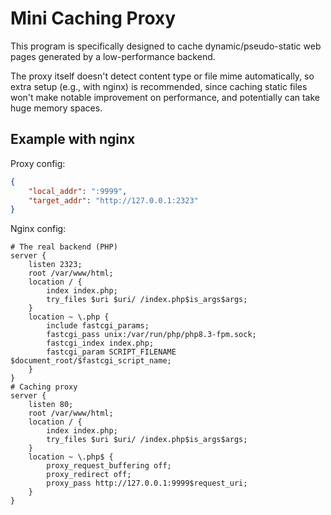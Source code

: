 # Mini Caching Proxy
This program is specifically designed to cache dynamic/pseudo-static web pages generated by a low-performance backend.

The proxy itself doesn't detect content type or file mime automatically, so extra setup (e.g., with nginx) is recommended, since caching static files won't make notable improvement on performance, and potentially can take huge memory spaces.

## Example with nginx
Proxy config:
```json
{
    "local_addr": ":9999",
    "target_addr": "http://127.0.0.1:2323"
}
```

Nginx config:
```nginx
# The real backend (PHP)
server {
    listen 2323;
    root /var/www/html;
    location / {
        index index.php;
        try_files $uri $uri/ /index.php$is_args$args;
    }
    location ~ \.php {
        include fastcgi_params;
        fastcgi_pass unix:/var/run/php/php8.3-fpm.sock;
        fastcgi_index index.php;
        fastcgi_param SCRIPT_FILENAME $document_root/$fastcgi_script_name;
    }
}
# Caching proxy
server {
    listen 80;
    root /var/www/html;
    location / {
        index index.php;
        try_files $uri $uri/ /index.php$is_args$args;
    }
    location ~ \.php$ {
        proxy_request_buffering off;
        proxy_redirect off;
        proxy_pass http://127.0.0.1:9999$request_uri;
    }
}
```